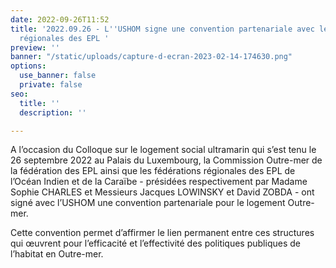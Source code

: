 ```yaml
---
date: 2022-09-26T11:52
title: '2022.09.26 - L''USHOM signe une convention partenariale avec les Fédérations
  régionales des EPL '
preview: ''
banner: "/static/uploads/capture-d-ecran-2023-02-14-174630.png"
options:
  use_banner: false
  private: false
seo:
  title: ''
  description: ''

---
```

A l’occasion du Colloque sur le logement social ultramarin qui s’est tenu le 26 septembre 2022 au Palais du Luxembourg, la Commission Outre-mer de la fédération des EPL ainsi que les fédérations régionales des EPL de l’Océan Indien et de la Caraïbe - présidées respectivement par Madame Sophie CHARLES et Messieurs Jacques LOWINSKY et David ZOBDA - ont signé avec l’USHOM une convention partenariale pour le logement Outre-mer.

Cette convention permet d’affirmer le lien permanent entre ces structures qui œuvrent pour l’efficacité et l’effectivité des politiques publiques de l’habitat en Outre-mer.